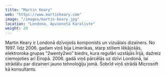 ```yaml
---
title: "Martin Keary"
web: "https://www.martinkeary.com"
image: "/images/martin-keary.jpg"
location: "Londona, Apvienotā Karaliste"
weight: 20
---
```


Martin Keary ir Londonā dzīvojošs komponists un vizuālais dizainers. No 1997. līdz 2006. gadam viņš bija Limerikas, starp stiliem lēkājošās, elektroroka grupas “2wenty2wo” biedrs, kura regulāri uzstājās Īrijā, dažreiz ciemojoties arī Eiropā. 2006. gadā viņš pārcēlās uz dzīvi Londonā, lai strādātu par dizaineri jauno tehnoloģiju jomā. Šobrīd viņš strādā Microsoft kā konsultants. 
